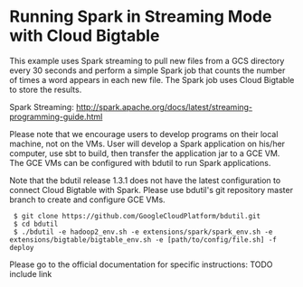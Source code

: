 # Running Spark in Streaming Mode with Cloud Bigtable

This example uses Spark streaming to pull new files from a GCS directory every 30 seconds and perform 
a simple Spark job that counts the number of times a word appears in each new file. The Spark job uses
Cloud Bigtable to store the results.

Spark Streaming: http://spark.apache.org/docs/latest/streaming-programming-guide.html

Please note that we encourage users to develop programs on their local machine, not on the VMs. User 
will develop a Spark application on his/her computer, use sbt to build, then transfer the application 
jar to a GCE VM. The GCE VMs can be configured with bdutil to run Spark applications. 

Note that the bdutil release 1.3.1 does not have the latest configuration to connect Cloud Bigtable
with Spark. Please use bdutil's git repository master branch to create and configure GCE VMs. 

     $ git clone https://github.com/GoogleCloudPlatform/bdutil.git
	 $ cd bdutil
	 $ ./bdutil -e hadoop2_env.sh -e extensions/spark/spark_env.sh -e extensions/bigtable/bigtable_env.sh -e [path/to/config/file.sh] -f deploy

Please go to the official documentation for specific instructions:
TODO include link
